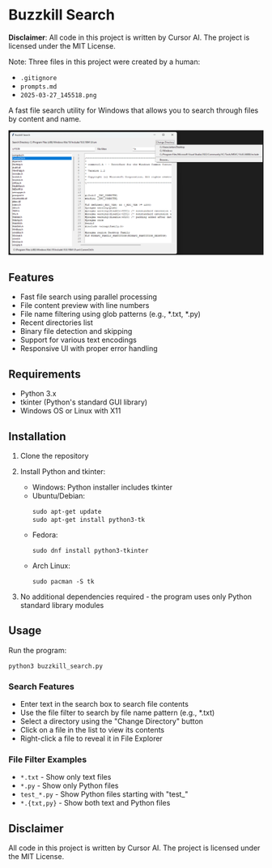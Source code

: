 # Buzzkill Search

**Disclaimer**: All code in this project is written by Cursor AI. The project is licensed under the MIT License.

Note: Three files in this project were created by a human:
- `.gitignore`
- `prompts.md`
- `2025-03-27_145518.png`

A fast file search utility for Windows that allows you to search through files by content and name.

![Buzzkill Search Screenshot](2025-03-27_145518.png)

## Features

- Fast file search using parallel processing
- File content preview with line numbers
- File name filtering using glob patterns (e.g., *.txt, *.py)
- Recent directories list
- Binary file detection and skipping
- Support for various text encodings
- Responsive UI with proper error handling

## Requirements

- Python 3.x
- tkinter (Python's standard GUI library)
- Windows OS or Linux with X11

## Installation

1. Clone the repository

2. Install Python and tkinter:
   - Windows: Python installer includes tkinter
   - Ubuntu/Debian:
     ```
     sudo apt-get update
     sudo apt-get install python3-tk
     ```
   - Fedora:
     ```
     sudo dnf install python3-tkinter
     ```
   - Arch Linux:
     ```
     sudo pacman -S tk
     ```

3. No additional dependencies required - the program uses only Python standard library modules

## Usage

Run the program:
```
python3 buzzkill_search.py
```

### Search Features

- Enter text in the search box to search file contents
- Use the file filter to search by file name pattern (e.g., *.txt)
- Select a directory using the "Change Directory" button
- Click on a file in the list to view its contents
- Right-click a file to reveal it in File Explorer

### File Filter Examples

- `*.txt` - Show only text files
- `*.py` - Show only Python files
- `test_*.py` - Show Python files starting with "test_"
- `*.{txt,py}` - Show both text and Python files

## Disclaimer

All code in this project is written by Cursor AI. The project is licensed under the MIT License. 